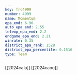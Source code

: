```yaml
---
key: frc4999
number: 4999
name: Momentum
epa_end: 6.96
auto_epa_end: 2.55
teleop_epa_end: 2.2
endgame_epa_end: 2.21
winrate: 0.35
district_epa_rank: 1528
district_epa_percentile: 0.1516
type: Team
---
```

[[2024cala]]
[[2024caoc]]
